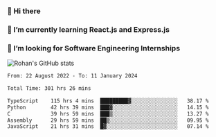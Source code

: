 ### 👋 Hi there 

<!--
**rohznmdev/rohznmdev** is a ✨ _special_ ✨ repository because its `README.md` (this file) appears on your GitHub profile.

Here are some ideas to get you started:

- 🔭 I’m currently working on ...
- 🌱 I’m currently learning Ruby and Ruby on Rails
- 👯 I’m looking to collaborate on ...
- 🤔 I’m looking for help with ...
- 💬 Ask me about ...
- 📫 How to reach me: ...
- 😄 Pronouns: ...
- ⚡ Fun fact: ...
-->
### 🌱 I’m currently learning React.js and Express.js
### 🤔 I’m looking for Software Engineering Internships
![Rohan's GitHub stats](https://github-readme-stats.vercel.app/api?username=rohznmdev&theme=dark&show_icons=true)

<!--START_SECTION:waka-->

```txt
From: 22 August 2022 - To: 11 January 2024

Total Time: 301 hrs 26 mins

TypeScript    115 hrs 4 mins  █████████▓░░░░░░░░░░░░░░░   38.17 %
Python        42 hrs 39 mins  ███▓░░░░░░░░░░░░░░░░░░░░░   14.15 %
C             39 hrs 59 mins  ███▒░░░░░░░░░░░░░░░░░░░░░   13.27 %
Assembly      29 hrs 59 mins  ██▒░░░░░░░░░░░░░░░░░░░░░░   09.95 %
JavaScript    21 hrs 31 mins  █▓░░░░░░░░░░░░░░░░░░░░░░░   07.14 %
```

<!--END_SECTION:waka-->

